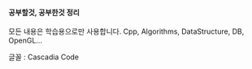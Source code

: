 #### 공부할것, 공부한것 정리

모든 내용은 학습용으로만 사용합니다.
 Cpp, Algorithms, DataStructure, 
 DB, OpenGL...

글꼴 : Cascadia Code

